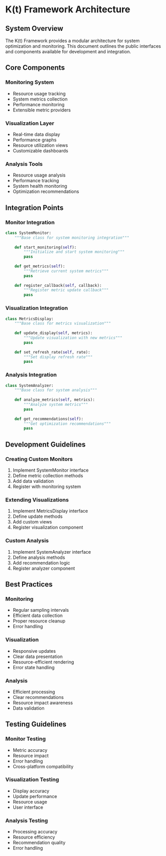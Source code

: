 # K(t) Framework Architecture

## System Overview
The K(t) Framework provides a modular architecture for system optimization and monitoring. This document outlines the public interfaces and components available for development and integration.

## Core Components

### Monitoring System
- Resource usage tracking
- System metrics collection
- Performance monitoring
- Extensible metric providers

### Visualization Layer
- Real-time data display
- Performance graphs
- Resource utilization views
- Customizable dashboards

### Analysis Tools
- Resource usage analysis
- Performance tracking
- System health monitoring
- Optimization recommendations

## Integration Points

### Monitor Integration
```python
class SystemMonitor:
    """Base class for system monitoring integration"""
    
    def start_monitoring(self):
        """Initialize and start system monitoring"""
        pass
        
    def get_metrics(self):
        """Retrieve current system metrics"""
        pass
        
    def register_callback(self, callback):
        """Register metric update callback"""
        pass
```

### Visualization Integration
```python
class MetricsDisplay:
    """Base class for metrics visualization"""
    
    def update_display(self, metrics):
        """Update visualization with new metrics"""
        pass
        
    def set_refresh_rate(self, rate):
        """Set display refresh rate"""
        pass
```

### Analysis Integration
```python
class SystemAnalyzer:
    """Base class for system analysis"""
    
    def analyze_metrics(self, metrics):
        """Analyze system metrics"""
        pass
        
    def get_recommendations(self):
        """Get optimization recommendations"""
        pass
```

## Development Guidelines

### Creating Custom Monitors
1. Implement SystemMonitor interface
2. Define metric collection methods
3. Add data validation
4. Register with monitoring system

### Extending Visualizations
1. Implement MetricsDisplay interface
2. Define update methods
3. Add custom views
4. Register visualization component

### Custom Analysis
1. Implement SystemAnalyzer interface
2. Define analysis methods
3. Add recommendation logic
4. Register analyzer component

## Best Practices

### Monitoring
- Regular sampling intervals
- Efficient data collection
- Proper resource cleanup
- Error handling

### Visualization
- Responsive updates
- Clear data presentation
- Resource-efficient rendering
- Error state handling

### Analysis
- Efficient processing
- Clear recommendations
- Resource impact awareness
- Data validation

## Testing Guidelines

### Monitor Testing
- Metric accuracy
- Resource impact
- Error handling
- Cross-platform compatibility

### Visualization Testing
- Display accuracy
- Update performance
- Resource usage
- User interface

### Analysis Testing
- Processing accuracy
- Resource efficiency
- Recommendation quality
- Error handling